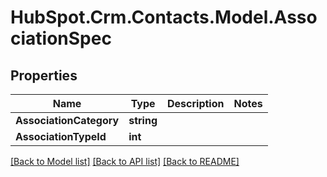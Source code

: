 # HubSpot.Crm.Contacts.Model.AssociationSpec

## Properties

Name | Type | Description | Notes
------------ | ------------- | ------------- | -------------
**AssociationCategory** | **string** |  | 
**AssociationTypeId** | **int** |  | 

[[Back to Model list]](../README.md#documentation-for-models) [[Back to API list]](../README.md#documentation-for-api-endpoints) [[Back to README]](../README.md)

